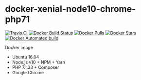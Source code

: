 # docker-xenial-node10-chrome-php71 

[![Travis CI](https://api.travis-ci.org/vintagesucks/docker-xenial-node10-chrome-php71.svg?branch=master)](https://travis-ci.org/vintagesucks/docker-xenial-node10-chrome-php71) [![Docker Build Status](https://img.shields.io/docker/build/vintagesucks/docker-xenial-node10-chrome-php71.svg)](https://hub.docker.com/r/vintagesucks/docker-xenial-node10-chrome-php71/) [![Docker Pulls](https://img.shields.io/docker/pulls/vintagesucks/docker-xenial-node10-chrome-php71.svg)](https://hub.docker.com/r/vintagesucks/docker-xenial-node10-chrome-php71/) [![Docker Stars](https://img.shields.io/docker/stars/vintagesucks/docker-xenial-node10-chrome-php71.svg)](https://hub.docker.com/r/vintagesucks/docker-xenial-node10-chrome-php71/) [![Docker Automated build](https://img.shields.io/docker/automated/vintagesucks/docker-xenial-node10-chrome-php71.svg)](https://hub.docker.com/r/vintagesucks/docker-xenial-node10-chrome-php71/)

Docker image
* Ubuntu 16.04
* Node.js v10 + NPM + Yarn
* PHP 7.1.33 + Composer
* Google Chrome

